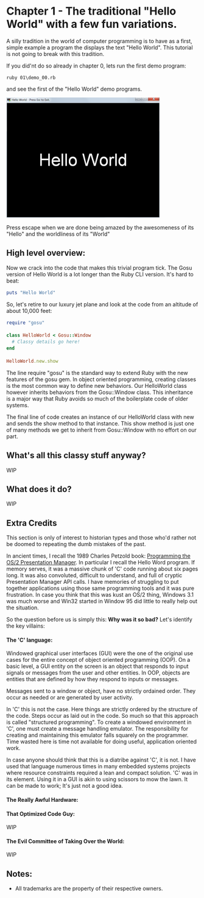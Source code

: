 # Chapter 1 - The traditional "Hello World" with a few fun variations.

A silly tradition in the world of computer programming is to have as a first,
simple example a program the displays the text "Hello World". This tutorial is
not going to break with this tradition.

If you did'nt do so already in chapter 0, lets run the first demo program:

    ruby 01\demo_00.rb

and see the first of the "Hello World" demo programs.

![Demo 00](./images/Demo00.png)

Press escape when we are done being amazed by the awesomeness of its "Hello"
and the worldliness of its "World"

## High level overview:

Now we crack into the code that makes this trivial program tick. The Gosu
version of Hello World is a lot longer than the Ruby CLI version. It's hard to
beat:

```ruby
puts "Hello World"
```

So, let's retire to our luxury jet plane and look at the code from an altitude
of about 10,000 feet:

```ruby
require "gosu"

class HelloWorld < Gosu::Window
  # Classy details go here!
end

HelloWorld.new.show
```

The line require "gosu" is the standard way to extend Ruby with the new
features of the gosu gem. In object oriented programming, creating classes is
the most common way to define new behaviors. Our HelloWorld class however
inherits behaviors from the Gosu::Window class. This inheritance is a major
way that Ruby avoids so much of the boilerplate code of older systems.

The final line of code creates an instance of our HelloWorld class with new
and sends the show method to that instance. This show method is just one of
many methods we get to inherit from Gosu::Window with no effort on our part.

## What's all this classy stuff anyway?

WIP

## What does it do?

WIP

## Extra Credits

This section is only of interest to historian types and those who'd rather not
be doomed to repeating the dumb mistakes of the past.

In ancient times, I recall the 1989 Charles Petzold book:
[Programming the OS/2 Presentation Manager](https://www.amazon.ca/Programming-Presentation-Manager-Applications-Environment/dp/1556151705/ref=sr_1_29?ie=UTF8&qid=1535567521&sr=8-29&keywords=charles+petzold).
In particular I recall the Hello Word program. If memory serves, it was a
massive chunk of 'C' code running about six pages long. It was also convoluted,
difficult to understand, and full of cryptic Presentation Manager API calls.
I have memories of struggling to put together applications using those same
programming tools and it was pure frustration. In case you think that this was
kust an OS/2 thing, Windows 3.1 was much worse and Win32 started in Window 95
did little to really help out the situation.

So the question before us is simply this: **Why was it so bad?** Let's identify
the key villains:

#### The 'C' language:

Windowed graphical user interfaces (GUI) were the one of the original use cases for
the entire concept of object oriented programming (OOP). On a basic level, a
GUI entity on the screen is an object that responds to input signals or
messages from the user and other entities. In OOP, objects are entities that
are defined by how they respond to inputs or messages.

Messages sent to a window or object, have no strictly ordained order. They
occur as needed or are generated by user activity.

In 'C' this is not the case. Here things are strictly ordered by the structure
of the code. Steps occur as laid out in the code. So much so that this approach
is called "structured programming". To create a windowed environment in 'C', one
must create a message handling emulator. The responsibility for creating and
maintaining this emulator falls squarely on the programmer. Time wasted here is
time not available for doing useful, application oriented work.

In case anyone should think that this is a diatribe against 'C', it is not. I
have used that language numerous times in many embedded systems projects where
resource constraints required a lean and compact solution. 'C' was in its
element. Using it in a GUI is akin to using scissors to mow the lawn. It can
be made to work; It's just not a good idea.

#### The Really Awful Hardware:


#### That Optimized Code Guy:

WIP

#### The Evil Committee of Taking Over the World:

WIP


## Notes:
* All trademarks are the property of their respective owners.
